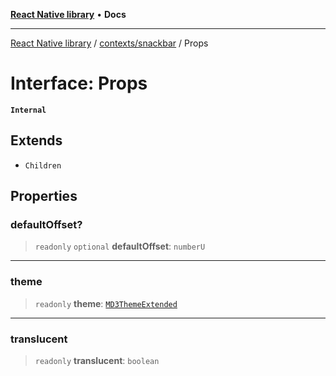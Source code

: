 [**React Native library**](../../../index.md) • **Docs**

***

[React Native library](../../../modules.md) / [contexts/snackbar](../index.md) / Props

# Interface: Props

**`Internal`**

## Extends

- `Children`

## Properties

### defaultOffset?

> `readonly` `optional` **defaultOffset**: `numberU`

***

### theme

> `readonly` **theme**: [`MD3ThemeExtended`](../../../types/react-native-paper/interfaces/MD3ThemeExtended.md)

***

### translucent

> `readonly` **translucent**: `boolean`
